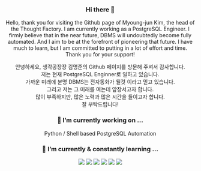 <div align=center>

### Hi there 👋

 Hello, thank you for visiting the Github page of Myoung-jun Kim, the head of the Thought Factory. 
 I am currently working as a PostgreSQL Engineer.
 I firmly believe that in the near future, DBMS will undoubtedly become fully automated.
 And I aim to be at the forefront of pioneering that future.
 I have much to learn, but I am committed to putting in a lot of effort and time.
 Thank you for your support!

 안녕하세요, 생각공장장 김명준의 Github 페이지를 방문해 주셔서 감사합니다.  
 저는 현재 PostgreSQL Enginner로 일하고 있습니다.  
 가까운 미래에 분명 DBMS는 전자동화가 될것 이라고 믿고 있습니다.  
 그리고 저는 그 미래를 여는데 앞장서고자 합니다.  
 많이 부족하지만, 많은 노력과 많은 시간을 들이고자 합니다.  
 잘 부탁드립니다!  


### 🔭 I’m currently working on ...

 Python / Shell based PostgreSQL Automation  

### 🌱 I’m currently & constantly learning ...

 <img src="https://img.shields.io/badge/Python-3776AB?style=flat&logo=Python&logoColor=white"/> <img src="https://img.shields.io/badge/Go-00ADD8?style=flat&logo=Go&logoColor=white"/> <img src="https://img.shields.io/badge/PostgreSQL-4169E1?style=flat&logo=PostgreSQL&logoColor=white"/> <img src="https://img.shields.io/badge/tensorflow-FF6F00?style=flat&logo=tensorflow&logoColor=white"/> <img src="https://img.shields.io/badge/pytorch-EE4C2C?style=flat&logo=pytorch&logoColor=white"/> <img src="https://img.shields.io/badge/amazonaws-232F3E?style=flat&logo=amazonaws&logoColor=white"/>

<!--
### ⚡ Fun fact about me

 [![Top Langs](https://github-readme-stats.vercel.app/api/top-langs/?username=Rayjun0525&layout=compact)](https://github.com/Rayjun0525/github-readme-stats)  
 ![Anurag's GitHub stats](https://github-readme-stats.vercel.app/api?username=Rayjun0525&show_icons=true&theme=radical)

-->

</div>

<!--
**Rayjun0525/Rayjun0525** is a ✨ _special_ ✨ repository because its `README.md` (this file) appears on your GitHub profile.

Here are some ideas to get you started:

- 🔭 I’m currently working on ...
- 🌱 I’m currently learning ...
- 👯 I’m looking to collaborate on ...
- 🤔 I’m looking for help with ...
- 💬 Ask me about ...
- 📫 How to reach me: ...
- 😄 Pronouns: ...
- ⚡ Fun fact: ...
-->
